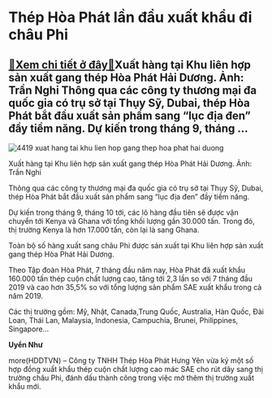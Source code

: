 Thép Hòa Phát lần đầu xuất khẩu đi châu Phi
===========================================

[:gift:Xem chi tiết ở đây:gift:](https://hddtvn.com/thep-hoa-phat-lan-dau-xuat-khau-di-chau-phi/)Xuất hàng tại Khu liên hợp sản xuất gang thép Hòa Phát Hải Dương. Ảnh: Trần Nghi Thông qua các công ty thương mại đa quốc gia có trụ sở tại Thụy Sỹ, Dubai, thép Hòa Phát bắt đầu xuất sản phẩm sang “lục địa đen” đầy tiềm năng. Dự kiến trong tháng 9, tháng …
----------------------------------------------------------------------------------------------------------------------------------------------------------------------------------------------------------------------------------------------------------------





![4419 xuat hang tai khu lien hop gang thep hoa phat hai duong](https://haiquanonline.com.vn/stores/news_dataimages/thanhnt/082020/18/13/in_article/4419_Xuat_hang_tai_Khu_lien_hop_gang_thep_Hoa_Phat_Hai_Duong.jpg?rt=20200818155046 "Ảnh: Trần Nghi")


Xuất hàng tại Khu liên hợp sản xuất gang thép Hòa Phát Hải Dương. Ảnh: Trần Nghi



Thông qua các công ty thương mại đa quốc gia có trụ sở tại Thụy Sỹ, Dubai, thép Hòa Phát bắt đầu xuất sản phẩm sang “lục địa đen” đầy tiềm năng.


Dự kiến trong tháng 9, tháng 10 tới, các lô hàng đầu tiên sẽ được vận chuyển tới Kenya và Ghana với tổng khối lượng gần 30.000 tấn. Trong đó, thị trường Kenya là hơn 17.000 tấn, còn lại là sang Ghana.


Toàn bộ số hàng xuất sang châu Phi được sản xuất tại Khu liên hợp sản xuất gang thép Hòa Phát Hải Dương.


Theo Tập đoàn Hòa Phát, 7 tháng đầu năm nay, Hòa Phát đã xuất khẩu 160.000 tấn thép cuộn chất lượng cao, tăng tới 2,3 lần so với 7 tháng đầu 2019 và cao hơn 35,5% so với tổng lượng sản phẩm SAE xuất khẩu trong cả năm 2019.


Các thị trường gồm: Mỹ, Nhật, Canada,Trung Quốc, Australia, Hàn Quốc, Đài Loan, Thái Lan, Malaysia, Indonesia, Campuchia, Brunei, Philippines, Singapore…




**Uyển Như**



more(HDDTVN) – Công ty TNHH Thép Hòa Phát Hưng Yên vừa ký một số hợp đồng xuất khẩu thép cuộn chất lượng cao mác SAE cho rút dây sang thị trường châu Phi, đánh dấu thành công trong việc mở thêm thị trường xuất khẩu mới.

